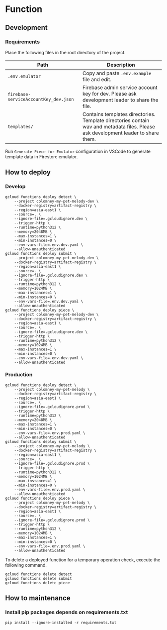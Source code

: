 # Function

## Development

### Requirements

Place the following files in the root directory of the project.

| Path                                  | Description                                                                                                                       |
| ------------------------------------- | --------------------------------------------------------------------------------------------------------------------------------- |
| `.env.emulator`                       | Copy and paste `.env.example` file and edit.                                                                                      |
| `firebase-serviceAccountKey_dev.json` | Firebase admin service account key for dev. Please ask development leader to share the file.                                      |
| `templates/`                          | Contains templates directories. Template directories contain wav and metadata files. Please ask development leader to share them. |

Run `Generate Piece for Emulator` configuration in VSCode to generate template data in Firestore emulator.

## How to deploy

### Develop

```shell
gcloud functions deploy detect \
    --project colomney-my-pet-melody-dev \
    --docker-registry=artifact-registry \
    --region=asia-east1 \
    --source=. \
    --ignore-file=.gcloudignore.dev \
    --trigger-http \
    --runtime=python312 \
    --memory=2048MB \
    --max-instances=1 \
    --min-instances=0 \
    --env-vars-file=.env.dev.yaml \
    --allow-unauthenticated
gcloud functions deploy submit \
    --project colomney-my-pet-melody-dev \
    --docker-registry=artifact-registry \
    --region=asia-east1 \
    --source=. \
    --ignore-file=.gcloudignore.dev \
    --trigger-http \
    --runtime=python312 \
    --memory=1024MB \
    --max-instances=1 \
    --min-instances=0 \
    --env-vars-file=.env.dev.yaml \
    --allow-unauthenticated
gcloud functions deploy piece \
    --project colomney-my-pet-melody-dev \
    --docker-registry=artifact-registry \
    --region=asia-east1 \
    --source=. \
    --ignore-file=.gcloudignore.dev \
    --trigger-http \
    --runtime=python312 \
    --memory=1024MB \
    --max-instances=1 \
    --min-instances=0 \
    --env-vars-file=.env.dev.yaml \
    --allow-unauthenticated
```

### Production

```shell
gcloud functions deploy detect \
    --project colomney-my-pet-melody \
    --docker-registry=artifact-registry \
    --region=asia-east1 \
    --source=. \
    --ignore-file=.gcloudignore.prod \
    --trigger-http \
    --runtime=python312 \
    --memory=2048MB \
    --max-instances=1 \
    --min-instances=0 \
    --env-vars-file=.env.prod.yaml \
    --allow-unauthenticated
gcloud functions deploy submit \
    --project colomney-my-pet-melody \
    --docker-registry=artifact-registry \
    --region=asia-east1 \
    --source=. \
    --ignore-file=.gcloudignore.prod \
    --trigger-http \
    --runtime=python312 \
    --memory=1024MB \
    --max-instances=1 \
    --min-instances=0 \
    --env-vars-file=.env.prod.yaml \
    --allow-unauthenticated
gcloud functions deploy piece \
    --project colomney-my-pet-melody \
    --docker-registry=artifact-registry \
    --region=asia-east1 \
    --source=. \
    --ignore-file=.gcloudignore.prod \
    --trigger-http \
    --runtime=python312 \
    --memory=1024MB \
    --max-instances=1 \
    --min-instances=0 \
    --env-vars-file=.env.prod.yaml \
    --allow-unauthenticated
```

To delete a deployed function for a temporary operation check, execute the following command.

```shell
gcloud functions delete detect
gcloud functions delete submit
gcloud functions delete piece
```

## How to maintenance

### Install pip packages depends on requirements.txt

```shell
pip install --ignore-installed -r requirements.txt
```
